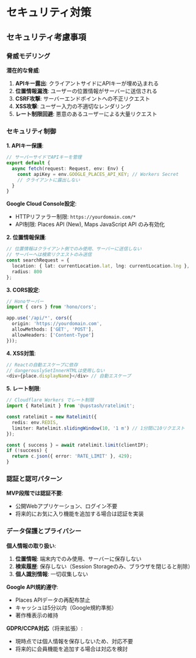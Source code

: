 # セキュリティ対策

## セキュリティ考慮事項

### 脅威モデリング

**潜在的な脅威**:

1. **APIキー露出**: クライアントサイドにAPIキーが埋め込まれる
2. **位置情報漏洩**: ユーザーの位置情報がサーバーに送信される
3. **CSRF攻撃**: サーバーエンドポイントへの不正リクエスト
4. **XSS攻撃**: ユーザー入力の不適切なレンダリング
5. **レート制限回避**: 悪意のあるユーザーによる大量リクエスト

### セキュリティ制御

**1. APIキー保護**:

```typescript
// サーバーサイドでAPIキーを管理
export default {
  async fetch(request: Request, env: Env) {
    const apiKey = env.GOOGLE_PLACES_API_KEY; // Workers Secret
    // クライアントに露出しない
  }
}
```

**Google Cloud Console設定**:
- HTTPリファラー制限: `https://yourdomain.com/*`
- API制限: Places API (New), Maps JavaScript API のみ有効化

**2. 位置情報保護**:

```typescript
// 位置情報はクライアント側でのみ使用、サーバーに送信しない
// サーバーへは検索リクエストのみ送信
const searchRequest = {
  location: { lat: currentLocation.lat, lng: currentLocation.lng },
  radius: 800
};
```

**3. CORS設定**:

```typescript
// Honoサーバー
import { cors } from 'hono/cors';

app.use('/api/*', cors({
  origin: 'https://yourdomain.com',
  allowMethods: ['GET', 'POST'],
  allowHeaders: ['Content-Type']
}));
```

**4. XSS対策**:

```typescript
// Reactの自動エスケープに依存
// dangerouslySetInnerHTMLは使用しない
<div>{place.displayName}</div> // 自動エスケープ
```

**5. レート制限**:

```typescript
// Cloudflare Workers でレート制限
import { Ratelimit } from '@upstash/ratelimit';

const ratelimit = new Ratelimit({
  redis: env.REDIS,
  limiter: Ratelimit.slidingWindow(10, '1 m') // 1分間に10リクエスト
});

const { success } = await ratelimit.limit(clientIP);
if (!success) {
  return c.json({ error: 'RATE_LIMIT' }, 429);
}
```

### 認証と認可パターン

**MVP段階では認証不要**:

- 公開Webアプリケーション、ログイン不要
- 将来的にお気に入り機能を追加する場合は認証を実装

### データ保護とプライバシー

**個人情報の取り扱い**:

1. **位置情報**: 端末内でのみ使用、サーバーに保存しない
2. **検索履歴**: 保存しない（Session Storageのみ、ブラウザを閉じると削除）
3. **個人識別情報**: 一切収集しない

**Google API規約遵守**:

- Places APIデータの再配布禁止
- キャッシュは5分以内（Google規約準拠）
- 著作権表示の維持

**GDPR/CCPA対応**（将来拡張）:

- 現時点では個人情報を保存しないため、対応不要
- 将来的に会員機能を追加する場合は対応を検討
